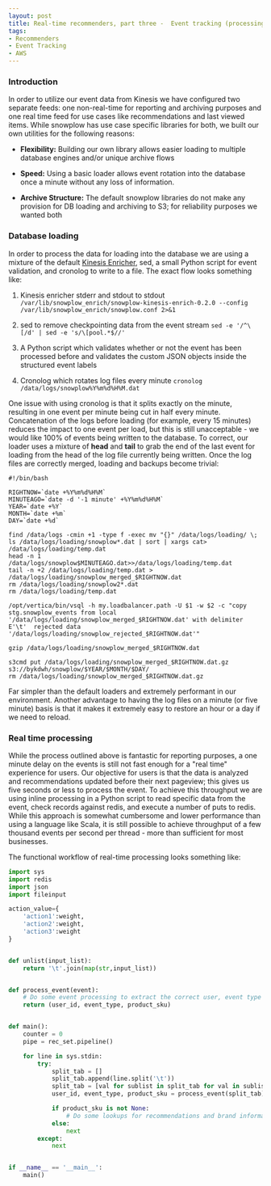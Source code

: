 ```yaml
---
layout: post
title: Real-time recommenders, part three -  Event tracking (processing events)
tags:
- Recommenders
- Event Tracking
- AWS
---
```


### Introduction
In order to utilize our event data from Kinesis we have configured two separate feeds: one non-real-time for reporting and archiving purposes and one real time feed for use cases like recommendations and last viewed items. While snowplow has use case specific libraries for both, we built our own utilities for the following reasons:

* **Flexibility:** Building our own library allows easier loading to multiple database engines and/or unique archive flows

* **Speed:** Using a basic loader allows event rotation into the database once a minute without any loss of information.

* **Archive Structure:** The default snowplow libraries do not make any provision for DB loading and archiving to S3; for reliability purposes we wanted both 


### Database loading
In order to process the data for loading into the database we are using a mixture of the default [Kinesis Enricher](https://github.com/snowplow/snowplow/tree/master/3-enrich/scala-kinesis-enrich), sed, a small Python script for event validation, and cronolog to write to a file. The exact flow looks something like:

1. Kinesis enricher stderr and stdout to stdout ```/var/lib/snowplow_enrich/snowplow-kinesis-enrich-0.2.0 --config /var/lib/snowplow_enrich/snowplow.conf 2>&1```

2. sed to remove checkpointing data from the event stream ```sed -e '/^\[/d' | sed -e 's/\[pool.*$//'```

3. A Python script which validates whether or not the event has been processed before and validates the custom JSON objects inside the structured event labels

4. Cronolog which rotates log files every minute ```cronolog /data/logs/snowplow%Y%m%d%H%M.dat```


One issue with using cronolog is that it splits exactly on the minute, resulting in one event per minute being cut in half every minute. Concatenation of the logs before loading (for example, every 15 minutes) reduces the impact to one event per load, but this is still unacceptable - we would like 100% of events being written to the database. To correct, our loader uses a mixture of __head__ and __tail__ to grab the end of the last event for loading from the head of the log file currently being written. Once the log files are correctly merged, loading and backups become trivial:

```
#!/bin/bash

RIGHTNOW=`date +%Y%m%d%H%M`
MINUTEAGO=`date -d '-1 minute' +%Y%m%d%H%M`
YEAR=`date +%Y`
MONTH=`date +%m`
DAY=`date +%d`

find /data/logs -cmin +1 -type f -exec mv "{}" /data/logs/loading/ \;
ls /data/logs/loading/snowplow*.dat | sort | xargs cat> /data/logs/loading/temp.dat
head -n 1 /data/logs/snowplow$MINUTEAGO.dat>>/data/logs/loading/temp.dat
tail -n +2 /data/logs/loading/temp.dat > /data/logs/loading/snowplow_merged_$RIGHTNOW.dat
rm /data/logs/loading/snowplow2*.dat
rm /data/logs/loading/temp.dat

/opt/vertica/bin/vsql -h my.loadbalancer.path -U $1 -w $2 -c "copy stg.snowplow_events from local '/data/logs/loading/snowplow_merged_$RIGHTNOW.dat' with delimiter E'\t'  rejected data '/data/logs/loading/snowplow_rejected_$RIGHTNOW.dat'"

gzip /data/logs/loading/snowplow_merged_$RIGHTNOW.dat

s3cmd put /data/logs/loading/snowplow_merged_$RIGHTNOW.dat.gz s3://bykdwh/snowplow/$YEAR/$MONTH/$DAY/
rm /data/logs/loading/snowplow_merged_$RIGHTNOW.dat.gz
```

Far simpler than the default loaders and extremely performant in our environment. Another advantage to having the log files on a minute (or five minute) basis is that it makes it extremely easy to restore an hour or a day if we need to reload.


### Real time processing
While the process outlined above is fantastic for reporting purposes, a one minute delay on the events is still not fast enough for a "real time" experience for users. Our objective for users is that the data is analyzed and recommendations updated before their next pageview; this gives us five seconds or less to process the event. To achieve this throughput we are using inline processing in a Python script to read specific data from the event, check records against redis, and execute a number of puts  to redis. While this approach is somewhat cumbersome and lower performance than using a language like Scala, it is still possible to achieve throughput of a few thousand events per second per thread - more than sufficient for most businesses.

The functional workflow of real-time processing looks something like:

```python
import sys
import redis
import json
import fileinput

action_value={
	'action1':weight,
	'action2':weight,
	'action3':weight
}


def unlist(input_list):
	return '\t'.join(map(str,input_list))


def process_event(event):
	# Do some event processing to extract the correct user, event type (based on data in the event label), and SKU
	return (user_id, event_type, product_sku)


def main():
	counter = 0
	pipe = rec_set.pipeline()

	for line in sys.stdin:
		try:
			split_tab = []
			split_tab.append(line.split('\t'))
			split_tab = [val for sublist in split_tab for val in sublist]
			user_id, event_type, product_sku = process_event(split_tab)

			if product_sku is not None:
				# Do some lookups for recommendations and brand information, then load those recommendations to redis
			else:
				next
		except:
			next


if __name__ == '__main__':
	main()
```